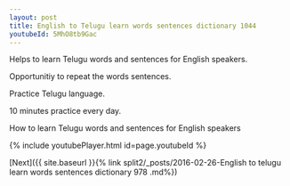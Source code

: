 ```yaml
---
layout: post
title: English to Telugu learn words sentences dictionary 1044 
youtubeId: 5MhO8tb9Gac
---
```

 
 
Helps to learn Telugu words and sentences for English speakers.

Opportunitiy to repeat the words sentences. 

Practice Telugu language. 
 
10 minutes practice every day. 
 
How to learn Telugu words and sentences for English speakers 
 
{% include youtubePlayer.html id=page.youtubeId %}
 
 
[Next]({{ site.baseurl }}{% link  split2/_posts/2016-02-26-English to telugu learn words sentences dictionary 978 .md%})
 
